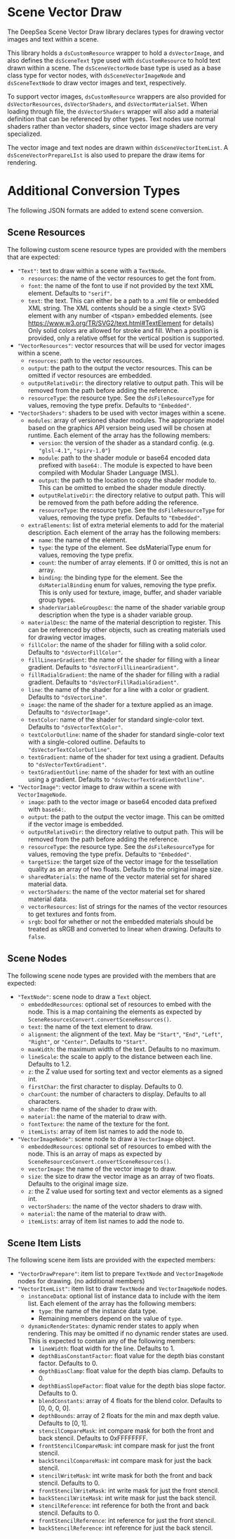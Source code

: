 # Scene Vector Draw

The DeepSea Scene Vector Draw library declares types for drawing vector images and text within a scene.

This library holds a `dsCustomResource` wrapper to hold a `dsVectorImage`, and also defines the `dsSceneText` type used with `dsCustomResource` to hold text drawn within a scene. The `dsSceneVectorNode` base type is used as a base class type for vector nodes, with `dsSceneVectorImageNode` and `dsSceneTextNode` to draw vector images and text, respectively.

To support vector images, `dsCustomResource` wrappers are also provided for `dsVectorResources`, `dsVectorShaders`, and `dsVectorMaterialSet`. When loading through file, the `dsVectorShaders` wrapper will also add a material definition that can be referenced by other types. Text nodes use normal shaders rather than vector shaders, since vector image shaders are very specialized.

The vector image and text nodes are drawn within `dsSceneVectorItemList`. A `dsSceneVectorPrepareLIst` is also used to prepare the draw items for rendering.

# Additional Conversion Types

The following JSON formats are added to extend scene conversion.

## Scene Resources

The following custom scene resource types are provided with the members that are expected:

* `"Text"`: text to draw within a scene with a `TextNode`.
	* `resources`: the name of the vector resources to get the font from.
	* `font`: the name of the font to use if not provided by the text XML element. Defaults to `"serif"`.
	* `text`: the text. This can either be a path to a .xml file or embedded XML string. The XML contents should be a single \<text\> SVG element with any number of \<tspan\> embedded elements. (see https://www.w3.org/TR/SVG2/text.html#TextElement for details) Only solid colors are allowed for stroke and fill. When a position is provided, only a relative offset for the vertical position is supported.
* `"VectorResources"`: vector resources that will be used for vector images within a scene.
	* `resources`: path to the vector resources.
	* `output`: the path to the output the vector resources. This can be omitted if vector resources are embedded.
	* `outputRelativeDir`: the directory relative to output path. This will be removed from the path before adding the reference.
	* `resourceType`: the resource type. See the `dsFileResourceType` for values, removing the type prefix. Defaults to `"Embedded"`.
* `"VectorShaders"`: shaders to be used with vector images within a scene.
	* `modules`: array of versioned shader modules. The appropriate model based on the graphics API version being used will be chosen at runtime. Each element of the array has the following members:
		* `version`: the version of the shader as a standard config. (e.g. `"glsl-4.1"`, `"spirv-1.0"`)
		* `module`: path to the shader module or base64 encoded data prefixed with `base64:`. The module is expected to have been compiled with Modular Shader Language (MSL).
		* `output`: the path to the location to copy the shader module to. This can be omitted to embed the shader module directly.
		* `outputRelativeDir`: the directory relative to output path. This will be removed from the path before adding the reference.
		* `resourceType`: the resource type. See the `dsFileResourceType` for values, removing the type prefix. Defaults to `"Embedded"`.
	* `extraElements`: list of extra meterial elements to add for the material description. Each element of the array has the following members:
		* `name`: the name of the element.
		* `type`: the type of the element. See dsMaterialType enum for values, removing the type prefix.
		* `count`: the number of array elements. If 0 or omitted, this is not an array.
		* `binding`: the binding type for the element. See the `dsMaterialBinding` enum for values, removing the type prefix. This is only used for texture, image, buffer, and shader variable group types.
		* `shaderVariableGroupDesc`: the name of the shader variable group description when the type is a shader variable group.
	* `materialDesc`: the name of the material description to register. This can be referenced by other objects, such as creating materials used for drawing vector images.
	* `fillColor`: the name of the shader for filling with a solid color. Defaults to `"dsVectorFillColor"`.
	* `fillLinearGradient`: the name of the shader for filling with a linear gradient. Defaults to `"dsVectorFillLinearGradient"`.
	* `fillRadialGradient`: the name of the shader for filling with a radial gradient. Defaults to `"dsVectorFillRadialGradient"`.
	* `line`: the name of the shader for a line with a color or gradient. Defaults to `"dsVectorLine"`.
	* `image`: the name of the shader for a texture applied as an image. Defaults to `"dsVectorImage"`.
	* `textColor`: name of the shader for standard single-color text. Defaults to `"dsVectorTextColor"`.
	* `textColorOutline`: name of the shader for standard single-color text with a single-colored outline. Defaults to `"dsVectorTextColorOutline"`.
	* `textGradient`: name of the shader for text using a gradient. Defaults to `"dsVectorTextGradient"`.
	* `textGradientOutline`: name of the shader for text with an outline using a gradient. Defaults to `"dsVectorTextGradientOutline"`.
* `"VectorImage"`: vector image to draw within a scene with `VectorImageNode`.
	* `image`: path to the vector image or base64 encoded data prefixed with `base64:`.
	* `output`: the path to the output the vector image. This can be omitted if the vector image is embedded.
	* `outputRelativeDir`: the directory relative to output path. This will be removed from the path before adding the reference.
	* `resourceType`: the resource type. See the `dsFileResourceType` for values, removing the type prefix. Defaults to `"Embedded"`.
	* `targetSize`: the target size of the vector image for the tessellation quality as an array of two floats. Defaults to the original image size.
	* `sharedMaterials`: the name of the vector material set for shared material data.
	* `vectorShaders`: the name of the vector material set for shared material data.
	* `vectorResources`: list of strings for the names of the vector resources to get textures and fonts from.
	* `srgb`: bool for whether or not the embedded materials should be treated as sRGB and converted to linear when drawing. Defaults to `false`.

## Scene Nodes

The following scene node types are provided with the members that are expected:

* `"TextNode"`: scene node to draw a `Text` object.
	* `embeddedResources`: optional set of resources to embed with the node. This is a map containing the elements as expected by `SceneResourcesConvert.convertSceneResources()`.
	* `text`: the name of the text element to draw. 
	* `alignment`: the alignment of the text. May be `"Start"`, `"End"`, `"Left"`, `"Right"`, or `"Center"`. Defaults to `"Start"`.
	* `maxWidth`: the maximum width of the text. Defaults to no maximum.
	* `lineScale`: the scale to apply to the distance between each line. Defaults to 1.2.
	* `z`: the Z value used for sorting text and vector elements as a signed int.
	* `firstChar`: the first character to display. Defaults to 0.
	* `charCount`: the number of characters to display. Defaults to all characters.
	* `shader`: the name of the shader to draw with.
	* `material`: the name of the material to draw with.
	* `fontTexture`: the name of the texture for the font.
	* `itemLists`: array of item list names to add the node to.
* `"VectorImageNode"`: scene node to draw a `VectorImage` object.
	* `embeddedResources`: optional set of resources to embed with the node. This is an array of maps as expected by `SceneResourcesConvert.convertSceneResources()`.
	* `vectorImage`: the name of the vector image to draw.
	* `size`: the size to draw the vector image as an array of two floats. Defaults to the original image size.
	* `z`: the Z value used for sorting text and vector elements as a signed int.
	* `vectorShaders`: the name of the vector shaders to draw with.
	* `material`: the name of the material to draw with.
	* `itemLists`: array of item list names to add the node to.

## Scene Item Lists

The following scene item lists are provided with the expected members:

* `"VectorDrawPrepare"`: item list to prepare `TextNode` and `VectorImageNode` nodes for drawing. (no additional members)
* `"VectorItemList"`: item list to draw `TextNode` and `VectorImageNode` nodes.
	* `instanceData`: optional list of instance data to include with the item list. Each element of the array has the following members:
		* `type`: the name of the instance data type.
		* Remaining members depend on the value of `type`.
	* `dynamicRenderStates`: dynamic render states to apply when rendering. This may be omitted if no dynamic render states are used. This is expected to contain any of the following members:
		* `lineWidth`: float width for the line. Defaults to 1.
		* `depthBiasConstantFactor`: float value for the depth bias constant factor. Defaults to 0.
		* `depthBiasClamp`: float value for the depth bias clamp. Defaults to 0.
		* `depthBiasSlopeFactor`: float value for the depth bias slope factor. Defaults to 0.
		* `blendConstants`: array of 4 floats for the blend color. Defaults to \[0, 0, 0, 0\].
		* `depthBounds`: array of 2 floats for the min and max depth value. Defaults to \[0, 1\].
		* `stencilCompareMask`: int compare mask for both the front and back stencil. Defaults to 0xFFFFFFFF.
		* `frontStencilCompareMask`: int compare mask for just the front stencil.
		* `backStencilCompareMask`: int compare mask for just the back stencil.
		* `stencilWriteMask`: int write mask for both the front and back stencil. Defaults to 0.
		* `frontStencilWriteMask`: int write mask for just the front stencil.
		* `backStencilWriteMask`: int write mask for just the back stencil.
		* `stencilReference`: int reference for both the front and back stencil. Defaults to 0.
		* `frontStencilReference`: int reference for just the front stencil.
		* `backStencilReference`: int reference for just the back stencil.
